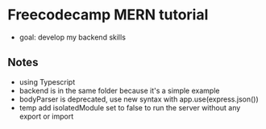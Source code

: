 # Freecodecamp MERN tutorial

- goal: develop my backend skills

## Notes

- using Typescript
- backend is in the same folder because it's a simple example
- bodyParser is deprecated, use new syntax with app.use(express.json())
- temp add isolatedModule set to false to run the server without any export or 
import
